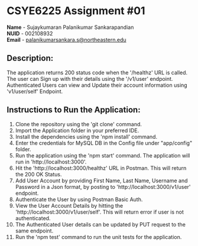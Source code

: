 # CSYE6225 Assignment #01

**Name**  - Sujaykumaran Palanikumar Sankarapandian<br/>
**NUID**  - 002108932<br/>
**Email** - palanikumarsankara.s@northeastern.edu 

## Description:

The application returns 200 status code when the '/healthz' URL is called. 
The user can Sign up with their details using the '/v1/user' endpoint.
Authenticated Users can view and Update their account information using 'v1/user/self' Endpoint.

## Instructions to Run the Application:

1. Clone the repository using the 'git clone' command.
2. Import the Application folder in your preferred IDE.
3. Install the dependencies using the 'npm install' command.
4. Enter the credentials for MySQL DB in the Config file under "app/config" folder.
5. Run the application using the 'npm start' command. The application will run in 'http://localhost:3000'.
6. Hit the 'http://localhost:3000/healthz' URL in Postman. This will return the 200 OK Status.
7. Add User Account by providing First Name, Last Name, Username and Password in a Json format, by posting to 'http://localhost:3000/v1/user' endpoint.
8. Authenticate the User by using Postman Basic Auth.
9. View the User Account Details by hitting the 'http://localhost:3000/v1/user/self'. This will return error if user is not authenticated.
10. The Authenticated User details can be updated by PUT request to the same endpoint.
11. Run the 'npm test' command to run the unit tests for the application.
